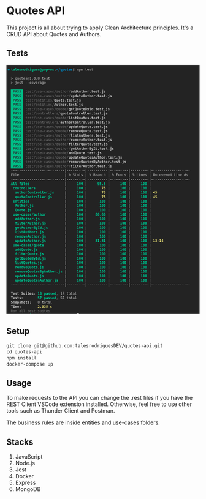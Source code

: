 # Quotes API

This project is all about trying to apply Clean Architecture principles. It's a CRUD API about Quotes and Authors.

## Tests

<img src="./tests.png" />

## Setup

```
git clone git@github.com:talesrodriguesDEV/quotes-api.git
cd quotes-api
npm install
docker-compose up
```

## Usage

To make requests to the API you can change the .rest files if you have the REST Client VSCode extension installed.
Otherwise, feel free to use other tools such as Thunder Client and Postman.

The business rules are inside entities and use-cases folders.

## Stacks

1. JavaScript
2. Node.js
3. Jest
4. Docker
5. Express
6. MongoDB
